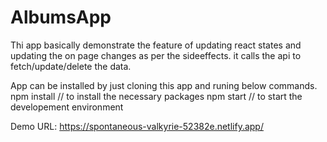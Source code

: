 # AlbumsApp
Thi app basically demonstrate the feature of updating react states and updating the on page changes as per the sideeffects.
it calls the api to fetch/update/delete the data.

App can be installed by just cloning this app and runing below commands.
npm install // to install the necessary packages
npm start // to start the developement environment 


Demo URL: https://spontaneous-valkyrie-52382e.netlify.app/

